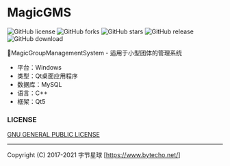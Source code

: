 # MagicGMS

![GitHub license](https://img.shields.io/github/license/CSTHenry/MagicGMS?style=flat-square)
![GitHub forks](https://img.shields.io/github/forks/CSTHenry/MagicGMS?style=flat-square)
![GitHub stars](https://img.shields.io/github/stars/CSTHenry/MagicGMS?style=flat-square)
![GitHub release](https://img.shields.io/github/v/release/CSTHenry/MagicGMS?include_prereleases&style=flat-square)
![GitHub download](https://img.shields.io/github/downloads/CSTHenry/MagicGMS/total?style=flat-square)

🚀MagicGroupManagementSystem - 适用于小型团体的管理系统

- 平台：Windows
- 类型：Qt桌面应用程序
- 数据库：MySQL
- 语言：C++
- 框架：Qt5


### LICENSE

[GNU GENERAL PUBLIC LICENSE](https://github.com/CSTHenry/MagicGMS/blob/master/LICENSE)

---

Copyright (C) 2017-2021 字节星球 [<https://www.bytecho.net/>]

